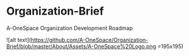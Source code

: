 # Organization-Brief
A-OneSpace Organization Development Roadmap 

![alt text](https://github.com/A-OneSpace/Organization-Brief/blob/master/About/Assets/A-OneSpace%20Logo.png =195x195)

